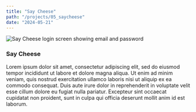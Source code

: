 ```yaml
---
title: "Say Cheese"
path: "/projects/05_saycheese"
date: "2024-05-21"
---
```


<imgwrapper fallbackColor="#6e8a8f">
  <img src="/projects/saycheese.jpg" alt="Say Cheese login screen showing email and password">
</imgwrapper>

### Say Cheese

Lorem ipsum dolor sit amet, consectetur adipiscing elit, sed do eiusmod tempor incididunt ut labore et dolore magna aliqua. Ut enim ad minim veniam, quis nostrud exercitation ullamco laboris nisi ut aliquip ex ea commodo consequat. Duis aute irure dolor in reprehenderit in voluptate velit esse cillum dolore eu fugiat nulla pariatur. Excepteur sint occaecat cupidatat non proident, sunt in culpa qui officia deserunt mollit anim id est laborum.
